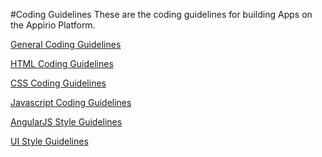 #Coding Guidelines
These are the coding guidelines for building Apps on the Appirio Platform.

[General Coding Guidelines](standard-guidelines/general-guidelines.md)

[HTML Coding Guidelines](standard-guidelines/html-guidelines.md)

[CSS Coding Guidelines](standard-guidelines/css-guidelines.md)

[Javascript Coding Guidelines](standard-guidelines/js-guidelines.md)

[AngularJS Style Guidelines](standard-guidelines/angularjs-style-guidelines.md)

[UI Style Guidelines](standard-guidelines/ui-style-guidelines.md)